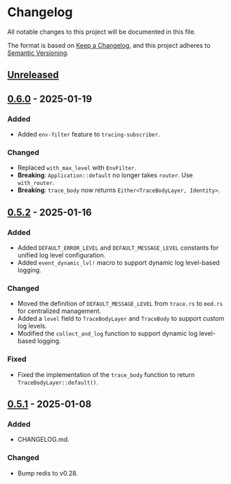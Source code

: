 # Changelog

All notable changes to this project will be documented in this file.

The format is based on [Keep a Changelog](https://keepachangelog.com/en/1.1.0/),
and this project adheres to [Semantic Versioning](https://semver.org/spec/v2.0.0.html).

## [Unreleased]

## [0.6.0] - 2025-01-19

### Added

- Added `env-filter` feature to `tracing-subscriber`.

### Changed

- Replaced `with_max_level` with `EnvFilter`.
- **Breaking**: `Application::default` no longer takes `router`. Use `with_router`.
- **Breaking**: `trace_body` now returns `Either<TraceBodyLayer, Identity>`.

## [0.5.2] - 2025-01-16

### Added

- Added `DEFAULT_ERROR_LEVEL` and `DEFAULT_MESSAGE_LEVEL` constants for unified log level configuration.
- Added `event_dynamic_lvl!` macro to support dynamic log level-based logging.

### Changed

- Moved the definition of `DEFAULT_MESSAGE_LEVEL` from `trace.rs` to `mod.rs` for centralized management.
- Added a `level` field to `TraceBodyLayer` and `TraceBody` to support custom log levels.
- Modified the `collect_and_log` function to support dynamic log level-based logging.

### Fixed

- Fixed the implementation of the `trace_body` function to return `TraceBodyLayer::default()`.

## [0.5.1] - 2025-01-08

### Added

- CHANGELOG.md.

### Changed

- Bump redis to v0.28.

[unreleased]: https://github.com/4lkaid/axum-kit/compare/v0.6.0...HEAD
[0.6.0]: https://github.com/4lkaid/axum-kit/compare/v0.5.2...v0.6.0
[0.5.2]: https://github.com/4lkaid/axum-kit/compare/v0.5.1...v0.5.2
[0.5.1]: https://github.com/4lkaid/axum-kit/compare/v0.5.0...v0.5.1
